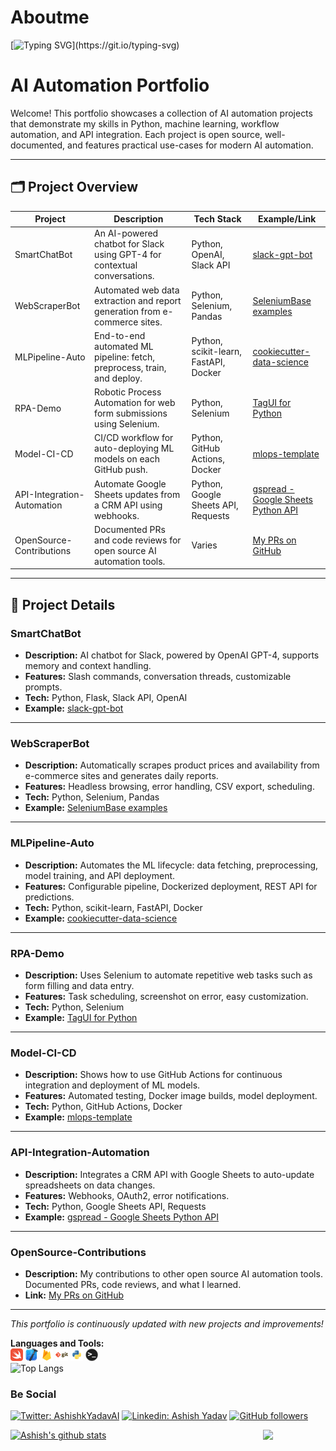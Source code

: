 # Aboutme
[![Typing SVG](https://readme-typing-svg.demolab.com/?lines=I+am+passionate+about+efficiency+and+quality+.;I+help+businesses+improve+their+productivity+by+identifying+and+implementing+automations+utilizing+latest+tech+stack.)](https://git.io/typing-svg)

<!--<br>
### Publications 
[![Medium](https://github.com/alokc83/alokc83/blob/master/images/medium.svg)](https://medium.com/@alok.ch83)
<br> --->
# AI Automation Portfolio

Welcome! This portfolio showcases a collection of AI automation projects that demonstrate my skills in Python, machine learning, workflow automation, and API integration. Each project is open source, well-documented, and features practical use-cases for modern AI automation.

---

## 🗂 Project Overview

| Project | Description | Tech Stack | Example/Link |
|---------|-------------|------------|--------------|
| SmartChatBot | An AI-powered chatbot for Slack using GPT-4 for contextual conversations. | Python, OpenAI, Slack API | [slack-gpt-bot](https://github.com/lima-edu/slack-gpt-bot) |
| WebScraperBot | Automated web data extraction and report generation from e-commerce sites. | Python, Selenium, Pandas | [SeleniumBase examples](https://github.com/seleniumbase/SeleniumBase/tree/master/examples) |
| MLPipeline-Auto | End-to-end automated ML pipeline: fetch, preprocess, train, and deploy. | Python, scikit-learn, FastAPI, Docker | [cookiecutter-data-science](https://github.com/drivendata/cookiecutter-data-science) |
| RPA-Demo | Robotic Process Automation for web form submissions using Selenium. | Python, Selenium | [TagUI for Python](https://github.com/tebelorg/TagUI-Python) |
| Model-CI-CD | CI/CD workflow for auto-deploying ML models on each GitHub push. | Python, GitHub Actions, Docker | [mlops-template](https://github.com/NiklasPeter/MLops-Template) |
| API-Integration-Automation | Automate Google Sheets updates from a CRM API using webhooks. | Python, Google Sheets API, Requests | [gspread - Google Sheets Python API](https://github.com/burnash/gspread) |
| OpenSource-Contributions | Documented PRs and code reviews for open source AI automation tools. | Varies | [My PRs on GitHub](https://github.com/pulls?q=is%3Apr+author%3Aashishk-yadav) |

---

## 📂 Project Details

### SmartChatBot
- **Description:** AI chatbot for Slack, powered by OpenAI GPT-4, supports memory and context handling.
- **Features:** Slash commands, conversation threads, customizable prompts.
- **Tech:** Python, Flask, Slack API, OpenAI
- **Example:** [slack-gpt-bot](https://github.com/lima-edu/slack-gpt-bot)

---

### WebScraperBot
- **Description:** Automatically scrapes product prices and availability from e-commerce sites and generates daily reports.
- **Features:** Headless browsing, error handling, CSV export, scheduling.
- **Tech:** Python, Selenium, Pandas
- **Example:** [SeleniumBase examples](https://github.com/seleniumbase/SeleniumBase/tree/master/examples)

---

### MLPipeline-Auto
- **Description:** Automates the ML lifecycle: data fetching, preprocessing, model training, and API deployment.
- **Features:** Configurable pipeline, Dockerized deployment, REST API for predictions.
- **Tech:** Python, scikit-learn, FastAPI, Docker
- **Example:** [cookiecutter-data-science](https://github.com/drivendata/cookiecutter-data-science)

---

### RPA-Demo
- **Description:** Uses Selenium to automate repetitive web tasks such as form filling and data entry.
- **Features:** Task scheduling, screenshot on error, easy customization.
- **Tech:** Python, Selenium
- **Example:** [TagUI for Python](https://github.com/tebelorg/TagUI-Python)

---

### Model-CI-CD
- **Description:** Shows how to use GitHub Actions for continuous integration and deployment of ML models.
- **Features:** Automated testing, Docker image builds, model deployment.
- **Tech:** Python, GitHub Actions, Docker
- **Example:** [mlops-template](https://github.com/NiklasPeter/MLops-Template)

---

### API-Integration-Automation
- **Description:** Integrates a CRM API with Google Sheets to auto-update spreadsheets on data changes.
- **Features:** Webhooks, OAuth2, error notifications.
- **Tech:** Python, Google Sheets API, Requests
- **Example:** [gspread - Google Sheets Python API](https://github.com/burnash/gspread)

---

### OpenSource-Contributions
- **Description:** My contributions to other open source AI automation tools. Documented PRs, code reviews, and what I learned.
- **Link:** [My PRs on GitHub](https://github.com/pulls?q=is%3Apr+author%3Aashishk-yadav)

---



*This portfolio is continuously updated with new projects and improvements!*

**Languages and Tools:**  
<code><img height="20" src="https://raw.githubusercontent.com/github/explore/80688e429a7d4ef2fca1e82350fe8e3517d3494d/topics/swift/swift.png"></code>
<code><img height="20" src="https://raw.githubusercontent.com/github/explore/80688e429a7d4ef2fca1e82350fe8e3517d3494d/topics/xcode/xcode.png"></code>
<code><img height="20" src="https://raw.githubusercontent.com/github/explore/80688e429a7d4ef2fca1e82350fe8e3517d3494d/topics/firebase/firebase.png"></code>
<code><img height="20" src="https://raw.githubusercontent.com/github/explore/80688e429a7d4ef2fca1e82350fe8e3517d3494d/topics/git/git.png"></code>
<code><img height="20" src="https://raw.githubusercontent.com/github/explore/80688e429a7d4ef2fca1e82350fe8e3517d3494d/topics/python/python.png"></code>
<code><img height="20" src="https://raw.githubusercontent.com/github/explore/80688e429a7d4ef2fca1e82350fe8e3517d3494d/topics/terminal/terminal.png"></code>
<br>
![Top Langs](https://github-readme-stats.vercel.app/api/top-langs/?username=ashishk-yadav&layout=compact)

### Be Social 
[![Twitter: AshishkYadavAI](https://img.shields.io/twitter/follow/AshishkYadavAI)]((https://x.com/AshishkYadavAI))
[![Linkedin: Ashish Yadav](https://img.shields.io/badge/-AshishYadav-blue?style=flat-square&logo=Linkedin&logoColor=white&link=https://www.linkedin.com/in/ashishkyadav07/)](https://www.linkedin.com/in/ashishkyadav07/)
[![GitHub followers](https://img.shields.io/github/followers/anmol098?label=Follow&style=social)](https://github.com/ashishk-yadav)



<code><img align='right' src='https://user-images.githubusercontent.com/5713670/87202985-820dcb80-c2b6-11ea-9f56-7ec461c497c3.gif' width='100"'></code>
[![Ashish's github stats](https://github-readme-stats.vercel.app/api?username=ashishk-yadav&count_private=true&show_icons=true&theme=dark)](https://github.com/ashishk-yadav/Aboutme)

<!--GITHUB_ACTIVITY:{"rows": 5, "raw": true}-->
<!--
**ashishk-yadav/Aboutme** is a ✨ _special_ ✨ repository because its `README.md` (this file) appears on your GitHub profile.

Here are some ideas to get you started:

- 🔭 I’m currently working on ...
- 🌱 I’m currently learning ...
- 👯 I’m looking to collaborate on ...
- 🤔 I’m looking for help with ...
- 💬 Ask me about ...
- 📫 How to reach me: ...
- 😄 Pronouns: ...
- ⚡ Fun fact: ...
-->
